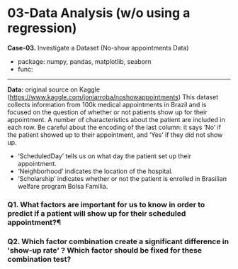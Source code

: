 # 03-Data Analysis (w/o using a regression)

__Case-03.__ Investigate a Dataset (No-show appointments Data)
  - package: numpy, pandas, matplotlib, seaborn
  - func: 
-------------------------------------------------------------------------------------------------------------------------------------
__Data:__ original source on Kaggle (https://www.kaggle.com/joniarroba/noshowappointments) This dataset collects information from 100k medical appointments in Brazil and is focused on the question of whether or not patients show up for their appointment. A number of characteristics about the patient are included in each row. Be careful about the encoding of the last column: it says ‘No’ if the patient showed up to their appointment, and ‘Yes’ if they did not show up.
 - ‘ScheduledDay’ tells us on what day the patient set up their appointment.
 - ‘Neighborhood’ indicates the location of the hospital.
 - ‘Scholarship’ indicates whether or not the patient is enrolled in Brasilian welfare program Bolsa Família.

### Q1. What factors are important for us to know in order to predict if a patient will show up for their scheduled appointment?¶
### Q2. Which factor combination create a significant difference in 'show-up rate' ? Which factor should be fixed for these combination test?
































